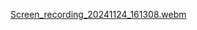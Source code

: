 [Screen_recording_20241124_161308.webm](https://github.com/user-attachments/assets/607bb424-de56-495d-862c-a29ff24747ec)

